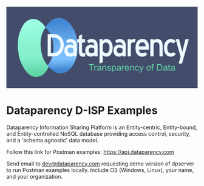 
![GitHub Logo](/DataparencyLogoDarkBlue.png)

# Dataparency D-ISP Examples

Dataparency Information Sharing Platform is an Entity-centric, Entity-bound, and Entity-controlled NoSQL database providing access control, security, and a 'schema agnostic' data model. 

Follow this link for Postman examples: <https://api.dataparency.com>

Send email to dev@dataparency.com requesting demo version of dpserver to run Postman examples locally. Include OS (Windows, Linux), your name, and your organization.

